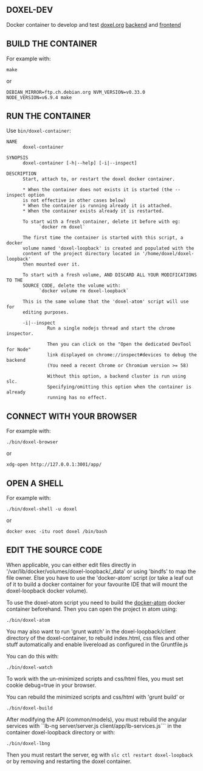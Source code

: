 ## DOXEL-DEV ##

Docker container to develop and test [doxel.org](https://www.doxel.org) [backend](https://github.com/doxel/doxel-loopback) and [frontend](https://github.com/doxel/doxel-angular)

## BUILD THE CONTAINER ##

For example with:

```
make
```

or

```
DEBIAN_MIRROR=ftp.ch.debian.org NVM_VERSION=v0.33.0 NODE_VERSION=v6.9.4 make
```

## RUN THE CONTAINER ##

Use ```bin/doxel-container```:
```
NAME
      doxel-container

SYNOPSIS
      doxel-container [-h|--help] [-i|--inspect]

DESCRIPTION
      Start, attach to, or restart the doxel docker container.

      * When the container does not exists it is started (the --inspect option
      is not effective in other cases below)
      * When the container is running already it is attached.
      * When the container exists already it is restarted.

      To start with a fresh container, delete it before with eg:
            `docker rm doxel`

      The first time the container is started with this script, a docker
      volume named 'doxel-loopback' is created and populated with the
      content of the project directory located in '/home/doxel/doxel-loopback'
      then mounted over it.

      To start with a fresh volume, AND DISCARD ALL YOUR MODIFICATIONS TO THE
      SOURCE CODE, delete the volume with:
            `docker volume rm doxel-loopback`

      This is the same volume that the 'doxel-atom' script will use for
      editing purposes.

      -i|--inspect
               Run a single nodejs thread and start the chrome inspector.

               Then you can click on the "Open the dedicated DevTool for Node"
               link displayed on chrome://inspect#devices to debug the backend
               (You need a recent Chrome or Chromium version >= 58)

               Without this option, a backend cluster is run using slc.
               Specifying/omitting this option when the container is already
               running has no effect.

```

## CONNECT WITH YOUR BROWSER ##

For example with:


```
./bin/doxel-browser
```

or

```
xdg-open http://127.0.0.1:3001/app/
```

## OPEN A SHELL ##

For example with:

```
./bin/doxel-shell -u doxel
```

or

```
docker exec -itu root doxel /bin/bash
```

## EDIT THE SOURCE CODE ##

When applicable, you can either edit files directly in '/var/lib/docker/volumes/doxel-loopback/_data' or using 'bindfs' to map the file owner.
Else you have to use the 'docker-atom' script (or take a leaf out of it to build a docker container for your favourite IDE that will mount the doxel-loopback docker volume).

To use the doxel-atom script you need to build the [docker-atom](https://github.com/doxel/docker-atom-editor) docker container beforehand.
Then you can open the project in atom using:
```
./bin/doxel-atom
```

You may also want to run 'grunt watch' in the doxel-loopback/client directory of the doxel-container, to rebuild index.html, css files and other stuff automatically and enable livereload as configured in the Gruntfile.js

You can do this with:
```
./bin/doxel-watch
```
To work with the un-minimized scripts and css/html files, you must set cookie debug=true in your browser.

You can rebuild the minimized scripts and css/html with 'grunt build' or
```
./bin/doxel-build
```

After modifying the API (common/models), you must rebuild the angular services with ``lb-ng server/server.js client/app/lb-services.js``` in the container doxel-loopback directory or with:
```
./bin/doxel-lbng
```

Then you must restart the server, eg with ```slc ctl restart doxel-loopback``` or by removing and restarting the doxel container.
